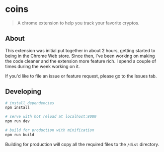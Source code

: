 # coins

> A chrome extension to help you track your favorite cryptos.

## About

This extension was initial put together in about 2 hours, getting started to being in the Chrome Web store.
Since then, I've been working on making the code cleaner and the extension more feature rich. 
I spend a couple of times during the week working on it.

If you'd like to file an issue or feature request, please go to the Issues tab.

## Developing

``` bash
# install dependencies
npm install

# serve with hot reload at localhost:8080
npm run dev

# build for production with minification
npm run build
```

Building for production will copy all the required files to the `/dist` directory. 
